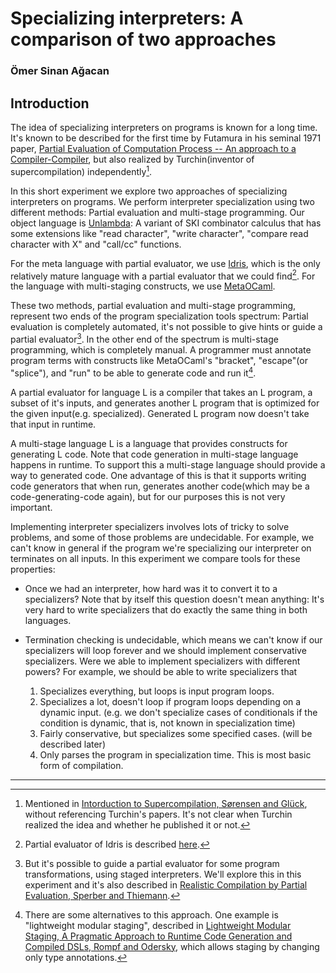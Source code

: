 # Specializing interpreters: A comparison of two approaches
### Ömer Sinan Ağacan

## Introduction

The idea of specializing interpreters on programs is known for a long time.
It's known to be described for the first time by Futamura in his seminal 1971
paper, [Partial Evaluation of Computation Process -- An approach to a
Compiler-Compiler](https://cs.au.dk/~hosc/local/HOSC-12-4-pp381-391.pdf), but
also realized by Turchin(inventor of supercompilation) independently[^1].

In this short experiment we explore two approaches of specializing interpreters
on programs. We perform interpreter specialization using two different
methods: Partial evaluation and multi-stage programming. Our object language
is [Unlambda](http://www.madore.org/~david/programs/unlambda/): A variant of SKI
combinator calculus that has some extensions like "read character", "write
character", "compare read character with X" and "call/cc" functions.

For the meta language with partial evaluator, we use
[Idris](http://www.idris-lang.org/), which is the only relatively mature
language with a partial evaluator that we could find[^2]. For the language with
multi-staging constructs, we use
[MetaOCaml](http://okmij.org/ftp/ML/MetaOCaml.html).

These two methods, partial evaluation and multi-stage programming, represent two
ends of the program specialization tools spectrum: Partial evaluation is
completely automated, it's not possible to give hints or guide a partial
evaluator[^3]. In the other end of the spectrum is multi-stage programming,
which is completely manual. A programmer must annotate program terms with
constructs like MetaOCaml's "bracket", "escape"(or "splice"), and "run" to be
able to generate code and run it[^4].

A partial evaluator for language L is a compiler that takes an L program, a
subset of it's inputs, and generates another L program that is optimized for the
given input(e.g. specialized). Generated L program now doesn't take that input
in runtime.

A multi-stage language L is a language that provides constructs for generating L
code. Note that code generation in multi-stage language happens in runtime. To
support this a multi-stage language should provide a way to generated code. One
advantage of this is that it supports writing code generators that when run,
generates another code(which may be a code-generating-code again), but for our
purposes this is not very important.

Implementing interpreter specializers involves lots of tricky to solve problems,
and some of those problems are undecidable. For example, we can't know in
general if the program we're specializing our interpreter on terminates on all
inputs. In this experiment we compare tools for these properties:

* Once we had an interpreter, how hard was it to convert it to a specializers?
  Note that by itself this question doesn't mean anything: It's very hard to
  write specializers that do exactly the same thing in both languages.

* Termination checking is undecidable, which means we can't know if our
  specializers will loop forever and we should implement conservative
  specializers. Were we able to implement specializers with different powers?
  For example, we should be able to write specializers that

  1. Specializes everything, but loops is input program loops.
  2. Specializes a lot, doesn't loop if program loops depending on a dynamic
     input. (e.g. we don't specialize cases of conditionals if the condition is
     dynamic, that is, not known in specialization time)
  3. Fairly conservative, but specializes some specified cases. (will be
     described later)
  4. Only parses the program in specialization time. This is most basic form of
     compilation.


---

[^1]: Mentioned in [Intorduction to Supercompilation, Sørensen and
Glück](http://link.springer.com/chapter/10.1007%2F3-540-47018-2_10), without
referencing Turchin's papers. It's not clear when Turchin realized the idea and
whether he published it or not.

[^2]: Partial evaluator of Idris is described
[here](https://github.com/idris-lang/Idris-dev/wiki/Static-Arguments-and-Partial-Evaluation).

[^3]: But it's possible to guide a partial evaluator for some program
transformations, using staged interpreters. We'll explore this in this
experiment and it's also described in [Realistic Compilation by Partial
Evaluation, Sperber and
Thiemann](http://citeseerx.ist.psu.edu/viewdoc/download?doi=10.1.1.48.5519&rep=rep1&type=pdf).

[^4]: There are some alternatives to this approach. One example is "lightweight
modular staging", described in [Lightweight Modular Staging, A Pragmatic
Approach to Runtime Code Generation and Compiled DSLs, Rompf and
Odersky](http://infoscience.epfl.ch/record/150347/files/gpce63-rompf.pdf), which
allows staging by changing only type annotations.

